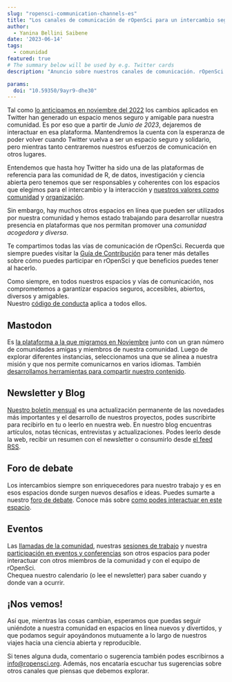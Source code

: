 ```yaml
---
slug: "ropensci-communication-channels-es"
title: "Los canales de comunicación de rOpenSci para un intercambio seguro y amigable"
author:
  - Yanina Bellini Saibene
date: '2023-06-14'
tags:
  - comunidad
featured: true
# The summary below will be used by e.g. Twitter cards
description: "Anuncio sobre nuestros canales de comunicación. rOpenSci deja de interactuar en Twitter pero puedes encontrarnos en muchos otros espacios."

params:
  doi: "10.59350/9ayr9-dhe30"
---
```


Tal como [lo anticipamos en noviembre del 2022](/es/blog/2022/11/16/mastodon-es) los cambios aplicados en Twitter han generado un espacio menos seguro y amigable para nuestra comunidad. Es por eso que a partir de _Junio de 2023_, dejaremos de interactuar en esa plataforma. Mantendremos la cuenta con la esperanza de poder volver cuando Twitter vuelva a ser un espacio seguro y solidario, pero mientras tanto centraremos nuestros esfuerzos de comunicación en otros lugares.

Entendemos que hasta hoy Twitter ha sido una de las plataformas de referencia para las comunidad de R, de datos, investigación y ciencia abierta pero tenemos que ser responsables y 
coherentes con los espacios que elegimos para el intercambio y 
la interacción y [nuestros valores como comunidad](/es/codigo-de-conducta/) y [organización](/about/).


Sin embargo, hay muchos otros espacios en línea que pueden ser utilizados por nuestra comunidad y hemos estado trabajando para desarrollar nuestra presencia en plataformas que nos permitan promover una _comunidad acogedora y diversa_.


Te compartimos todas las vías de comunicación de rOpenSci. Recuerda que siempre puedes visitar la [Guía de Contribución](https://contributing.ropensci.org/resources.html#channels) para tener más detalles sobre cómo puedes participar en rOpenSci y que beneficios puedes tener al hacerlo. 

Como siempre, en todos nuestros espacios y vías de comunicación, nos comprometemos a garantizar espacios seguros, accesibles, abiertos, diversos y amigables.  
Nuestro [código de conducta](https://ropensci.org/code-of-conduct/) aplica a todos ellos.

## Mastodon

Es [la plataforma a la que migramos en Noviembre](https://hachyderm.io/@rOpenSci) junto con un gran número de comunidades amigas y miembros de nuestra comunidad. 
Luego de explorar diferentes instancias, seleccionamos una que se alinea a nuestra misión y que nos permite comunicarnos en varios idiomas. También [desarrollamos herramientas para compartir nuestro contenido](/blog/2023/05/17/scheduling-mastodon/). 

## Newsletter y Blog

[Nuestro boletín mensual](/news/) es una actualización permanente de las 
novedades más importantes y el desarrollo de nuestros proyectos, 
podes suscribirte para recibirlo en tu  o leerlo en nuestra web. 
En nuestro blog encuentras artículos, notas técnicas, entrevistas y actualizaciones. 
Podes leerlo desde la web, recibir un resumen con el newsletter o consumirlo desde [el feed RSS](/rbloggers/index.xml).

## Foro de debate 

Los intercambios siempre son enriquecedores para nuestro trabajo y es en 
esos espacios donde surgen nuevos desafíos e ideas. Puedes sumarte a nuestro [foro de debate](https://discuss.ropensci.org/). Conoce más sobre [como podes interactuar en este espacio](/blog/2022/01/11/ropensci-forum/). 

## Eventos

Las [llamadas de la comunidad](/commcalls/), nuestras [sesiones de trabajo](/events/) y nuestra 
[participación en eventos y conferencias](/talks/) son otros espacios para poder interactuar 
con otros miembros de la comunidad y con el equipo de rOpenSci.  
Chequea nuestro calendario (o lee el newsletter) para saber cuando y donde van a ocurrir. 

## ¡Nos vemos!

Así que, mientras las cosas cambian, esperamos que puedas seguir uniéndote a nuestra comunidad en espacios en línea nuevos y divertidos, y que podamos seguir apoyándonos mutuamente a lo largo de nuestros viajes hacia una ciencia abierta y reproducible.

Si tenes alguna duda, comentario o sugerencia también podes 
escribirnos a info@ropensci.org. Además, nos encataría escuchar tus sugerencias sobre otros canales que piensas que debemos explorar. 
